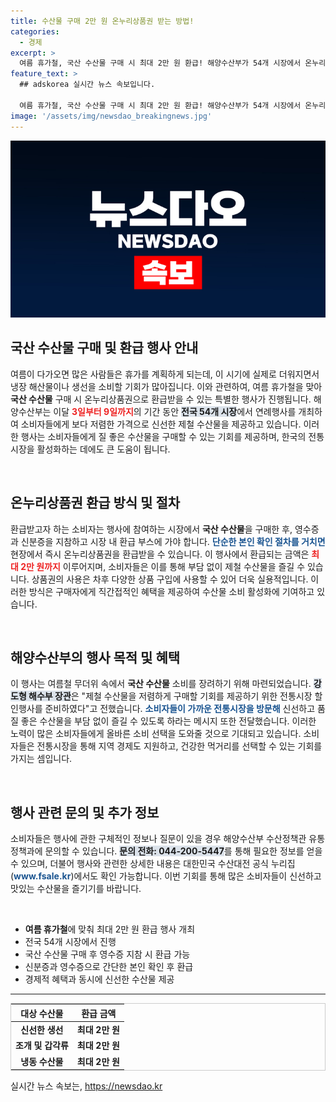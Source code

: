 ```yaml
---
title: 수산물 구매 2만 원 온누리상품권 받는 방법!
categories:
  - 경제
excerpt: >
  여름 휴가철, 국산 수산물 구매 시 최대 2만 원 환급! 해양수산부가 54개 시장에서 온누리상품권 환급 행사를 진행, 여름철 제철 수산물을 저렴하게 즐길 기회가 열렸습니다. 놓치지 마세요!
feature_text: >
  ## adskorea 실시간 뉴스 속보입니다.

  여름 휴가철, 국산 수산물 구매 시 최대 2만 원 환급! 해양수산부가 54개 시장에서 온누리상품권 환급 행사를 진행, 여름철 제철 수산물을 저렴하게 즐길 기회가 열렸습니다. 놓치지 마세요!
image: '/assets/img/newsdao_breakingnews.jpg'
---
```


<p><img src="/assets/img/newsdao_breakingnews.jpg" alt="adskorea 속보" /></p>

<h2 data-ke-size="size26">국산 수산물 구매 및 환급 행사 안내</h2>

<p data-ke-size="size16">여름이 다가오면 많은 사람들은 휴가를 계획하게 되는데, 이 시기에 실제로 더워지면서 냉장 해산물이나 생선을 소비할 기회가 많아집니다. 이와 관련하여, 여름 휴가철을 맞아 <b>국산 수산물</b> 구매 시 온누리상품권으로 환급받을 수 있는 특별한 행사가 진행됩니다. 해양수산부는 이달 <b><span style="color: #ee2323;">3일부터 9일까지</span></b>의 기간 동안 <b><span style="background-color: #21538527;">전국 54개 시장</span></b>에서 연례행사를 개최하여 소비자들에게 보다 저렴한 가격으로 신선한 제철 수산물을 제공하고 있습니다. 이러한 행사는 소비자들에게 질 좋은 수산물을 구매할 수 있는 기회를 제공하며, 한국의 전통시장을 활성화하는 데에도 큰 도움이 됩니다.</p>

<p data-ke-size="size16">&nbsp;</p>

<h2 data-ke-size="size26">온누리상품권 환급 방식 및 절차</h2>

<p data-ke-size="size16">환급받고자 하는 소비자는 행사에 참여하는 시장에서 <b>국산 수산물</b>을 구매한 후, 영수증과 신분증을 지참하고 시장 내 환급 부스에 가야 합니다. <b><span style="color: #1a5490;">단순한 본인 확인 절차를 거치면</span></b> 현장에서 즉시 온누리상품권을 환급받을 수 있습니다. 이 행사에서 환급되는 금액은 <b><span style="color: #ee2323;">최대 2만 원까지</span></b> 이루어지며, 소비자들은 이를 통해 부담 없이 제철 수산물을 즐길 수 있습니다. 상품권의 사용은 차후 다양한 상품 구입에 사용할 수 있어 더욱 실용적입니다. 이러한 방식은 구매자에게 직간접적인 혜택을 제공하여 수산물 소비 활성화에 기여하고 있습니다.</p>

<p data-ke-size="size16">&nbsp;</p>

<h2 data-ke-size="size26">해양수산부의 행사 목적 및 혜택</h2>

<p data-ke-size="size16">이 행사는 여름철 무더위 속에서 <b>국산 수산물</b> 소비를 장려하기 위해 마련되었습니다. <b><span style="background-color: #21538527;">강도형 해수부 장관</span></b>은 "제철 수산물을 저렴하게 구매할 기회를 제공하기 위한 전통시장 할인행사를 준비하였다"고 전했습니다. <b><span style="color: #1a5490;">소비자들이 가까운 전통시장을 방문해</span></b> 신선하고 품질 좋은 수산물을 부담 없이 즐길 수 있도록 하라는 메시지 또한 전달했습니다. 이러한 노력이 많은 소비자들에게 올바른 소비 선택을 도와줄 것으로 기대되고 있습니다. 소비자들은 전통시장을 통해 지역 경제도 지원하고, 건강한 먹거리를 선택할 수 있는 기회를 가지는 셈입니다.</p>

<p data-ke-size="size16">&nbsp;</p>

<h2 data-ke-size="size26">행사 관련 문의 및 추가 정보</h2>

<p data-ke-size="size16">소비자들은 행사에 관한 구체적인 정보나 질문이 있을 경우 해양수산부 수산정책관 유통정책과에 문의할 수 있습니다. <b><span style="background-color: #21538527;">문의 전화: 044-200-5447</span></b>를 통해 필요한 정보를 얻을 수 있으며, 더불어 행사와 관련한 상세한 내용은 대한민국 수산대전 공식 누리집(<b><span style="color: #1a5490;">www.fsale.kr</span></b>)에서도 확인 가능합니다. 이번 기회를 통해 많은 소비자들이 신선하고 맛있는 수산물을 즐기기를 바랍니다.</p>

<p data-ke-size="size16">&nbsp;</p>

<ul>
    <li><b>여름 휴가철</b>에 맞춰 최대 2만 원 환급 행사 개최</li>
    <li>전국 54개 시장에서 진행</li>
    <li>국산 수산물 구매 후 영수증 지참 시 환급 가능</li>
    <li>신분증과 영수증으로 간단한 본인 확인 후 환급</li>
    <li>경제적 혜택과 동시에 신선한 수산물 제공</li>
</ul>

<hr>

<table style="width: 100%; border: 1px solid #ccc;">
    <thead>
        <tr>
            <th style="text-align: center;">대상 수산물</th>
            <th style="text-align: center;">환급 금액</th>
        </tr>
    </thead>
    <tbody>
        <tr>
            <td style="text-align: center; height: 17px;"><b>신선한 생선</b></td>
            <td style="text-align: center; height: 17px;"><b>최대 2만 원</b></td>
        </tr>
        <tr>
            <td style="text-align: center; height: 17px;"><b>조개 및 갑각류</b></td>
            <td style="text-align: center; height: 17px;"><b>최대 2만 원</b></td>
        </tr>
        <tr>
            <td style="text-align: center; height: 17px;"><b>냉동 수산물</b></td>
            <td style="text-align: center; height: 17px;"><b>최대 2만 원</b></td>
        </tr>
    </tbody>
</table>
실시간 뉴스 속보는, <a href="https://newsdao.kr" rel="dofollow">https://newsdao.kr</a>


